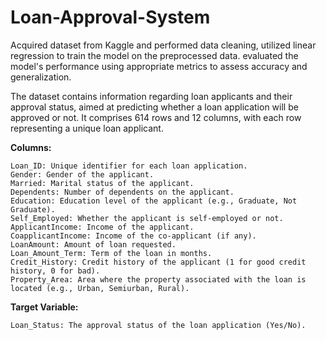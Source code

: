 # Loan-Approval-System
Acquired dataset from Kaggle and performed data cleaning, utilized linear regression to train the model on the preprocessed data. evaluated the model's performance using appropriate metrics to assess accuracy and generalization.

The dataset contains information regarding loan applicants and their approval status, aimed at predicting whether a loan application will be approved or not. It comprises 614 rows and 12 columns, with each row representing a unique loan applicant.

<b>Columns:</b>

    Loan_ID: Unique identifier for each loan application.
    Gender: Gender of the applicant.
    Married: Marital status of the applicant.
    Dependents: Number of dependents on the applicant.
    Education: Education level of the applicant (e.g., Graduate, Not Graduate).
    Self_Employed: Whether the applicant is self-employed or not.
    ApplicantIncome: Income of the applicant.
    CoapplicantIncome: Income of the co-applicant (if any).
    LoanAmount: Amount of loan requested.
    Loan_Amount_Term: Term of the loan in months.
    Credit_History: Credit history of the applicant (1 for good credit history, 0 for bad).
    Property_Area: Area where the property associated with the loan is located (e.g., Urban, Semiurban, Rural).

<b>Target Variable:</b>

    Loan_Status: The approval status of the loan application (Yes/No).
